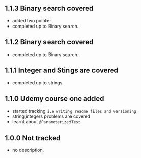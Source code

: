 ## 1.1.3 Binary search covered
- added two pointer
- completed up to Binary search.

## 1.1.2 Binary search covered
- completed up to Binary search.

## 1.1.1 Integer and Stings are covered 
- completed up to strings.

## 1.1.0 Udemy course one added
- started tracking `i.e writing readme files and versioning`
- string,integers problems are covered
- learnt about `@ParameterizedTest`.

## 1.0.0 Not tracked  
- no description.